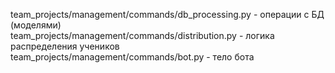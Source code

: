 team_projects/management/commands/db_processing.py - операции с БД (моделями)  
team_projects/management/commands/distribution.py - логика распределения учеников  
team_projects/management/commands/bot.py - тело бота  
